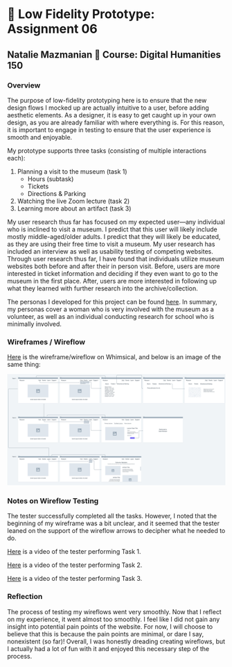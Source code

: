# :link: Low Fidelity Prototype: Assignment 06
## Natalie Mazmanian :book: Course: Digital Humanities 150 

### Overview

The purpose of low-fidelity prototyping here is to ensure that the new design flows I mocked up are actually intuitive to a user, before adding aesthetic elements. As a designer, it is easy to get caught up in your own design, as you are already familiar with where everything is. For this reason, it is important to engage in testing to ensure that the user experience is smooth and enjoyable.

My prototype supports three tasks (consisting of multiple interactions each): 
1. Planning a visit to the museum (task 1)
    * Hours (subtask)
    * Tickets
    * Directions & Parking
2. Watching the live Zoom lecture (task 2)
3. Learning more about an artifact (task 3)

My user research thus far has focused on my expected user—any individual who is inclined to visit a museum. I predict that this user will likely include mostly middle-aged/older adults. I predict that they will likely be educated, as they are using their free time to visit a museum. My user research has included an interview as well as usability testing of competing websites. Through user research thus far, I have found that individuals utilize museum websites both before and after their in person visit. Before, users are more interested in ticket information and deciding if they even want to go to the museum in the first place. After, users are more interested in following up what they learned with further research into the archive/collection.

The personas I developed for this project can be found [here](https://github.com/mysticaltofu/DH150-NATALIEMAZMANIAN/tree/main/assignment05). In summary, my personas cover a woman who is very involved with the museum as a volunteer, as well as an individual conducting research for school who is minimally involved.

### Wireframes / Wireflow

[Here](https://whimsical.com/museum-BjJW4K46V4ArymBNd4Wv9D) is the wireframe/wireflow on Whimsical, and below is an image of the same thing:

![Wireframe](https://github.com/mysticaltofu/DH150-NATALIEMAZMANIAN/blob/main/museum%402x.png)

### Notes on Wireflow Testing
The tester successfully completed all the tasks. However, I noted that the beginning of my wireframe was a bit unclear, and it seemed that the tester leaned on the support of the wireflow arrows to decipher what he needed to do.

[Here](https://drive.google.com/file/d/1PjZNH41Ohi1_u2hDbKeSaCgNS7tqdYhj/view?usp=sharing) is a video of the tester performing Task 1.

[Here](https://drive.google.com/file/d/1spI63mRsSYo6AcolungG3nebc_6WXw5f/view?usp=sharing) is a video of the tester performing Task 2.

[Here](https://drive.google.com/file/d/1LyGpoQhgf5fLfQj3ShRBYRFBtqzZNeER/view?usp=sharing) is a video of the tester performing Task 3.


### Reflection
The process of testing my wireflows went very smoothly. Now that I reflect on my experience, it went almost too smoothly. I feel like I did not gain any insight into potential pain points of the website. For now, I will choose to believe that this is because the pain points are minimal, or dare I say, nonexistent (so far)! Overall, I was honestly dreading creating wireflows, but I actually had a lot of fun with it and enjoyed this necessary step of the process.
